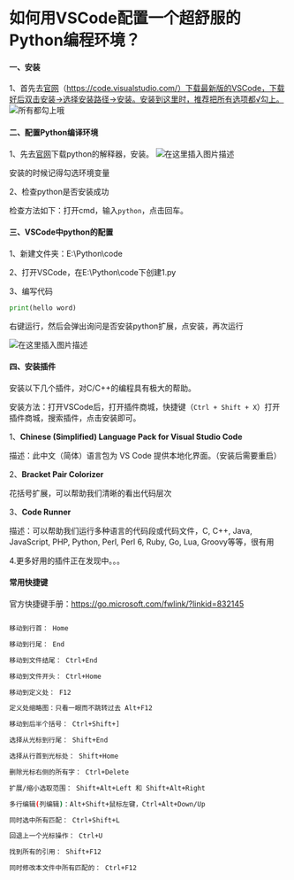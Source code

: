 # 如何用VSCode配置一个超舒服的Python编程环境？


#### 一、安装

1、首先去[官网](https://code.visualstudio.com/)（https://code.visualstudio.com/）下载最新版的VSCode，下载好后双击安装→选择安装路径→安装。安装到这里时，推荐把所有选项都√勾上。
 ![所有都勾上哦](https://img-blog.csdnimg.cn/20200529100032218.png?x-oss-process=image/watermark,type_ZmFuZ3poZW5naGVpdGk,shadow_10,text_aHR0cHM6Ly9ibG9nLmNzZG4ubmV0L09sZEh1YW5nQw==,size_16,color_FFFFFF,t_70) 

#### 二、配置Python编译环境

 1、先去[官网](https://www.python.org/downloads/)下载python的解释器，安装。
 ![在这里插入图片描述](https://img-blog.csdnimg.cn/20200529142145728.png?x-oss-process=image/watermark,type_ZmFuZ3poZW5naGVpdGk,shadow_10,text_aHR0cHM6Ly9ibG9nLmNzZG4ubmV0L09sZEh1YW5nQw==,size_16,color_FFFFFF,t_70)

安装的时候记得勾选环境变量

 2、检查python是否安装成功

检查方法如下：打开cmd，输入`python`，点击回车。

#### 三、VSCode中python的配置
1、新建文件夹：E:\Python\code

2、打开VSCode，在E:\Python\code下创建1.py

3、编写代码

```python
print(hello word)
```
右键运行，然后会弹出询问是否安装python扩展，点安装，再次运行

![在这里插入图片描述](https://img-blog.csdnimg.cn/20200529143736649.png)
#### 四、安装插件
 安装以下几个插件，对C/C++的编程具有极大的帮助。

 安装方法：打开VSCode后，打开插件商城，快捷键（`Ctrl + Shift + X`）打开插件商城，搜索插件，点击安装即可。

 1、**Chinese (Simplified) Language Pack for Visual Studio Code**

描述：此中文（简体）语言包为 VS Code 提供本地化界面。（安装后需要重启）

 2、**Bracket Pair Colorizer**

 花括号扩展，可以帮助我们清晰的看出代码层次

 3、**Code Runner**

描述：可以帮助我们运行多种语言的代码段或代码文件，C, C++, Java, JavaScript, PHP, Python, Perl, Perl 6, Ruby, Go, Lua, Groovy等等，很有用

4.更多好用的插件正在发现中。。。

#### 常用快捷键
官方快捷键手册：https://go.microsoft.com/fwlink/?linkid=832145

```bash

移动到行首： Home 

移动到行尾： End 

移动到文件结尾： Ctrl+End 

移动到文件开头： Ctrl+Home 

移动到定义处： F12 

定义处缩略图：只看一眼而不跳转过去 Alt+F12 

移动到后半个括号： Ctrl+Shift+] 

选择从光标到行尾： Shift+End 

选择从行首到光标处： Shift+Home 

删除光标右侧的所有字： Ctrl+Delete 

扩展/缩小选取范围： Shift+Alt+Left 和 Shift+Alt+Right 

多行编辑(列编辑)：Alt+Shift+鼠标左键，Ctrl+Alt+Down/Up 

同时选中所有匹配： Ctrl+Shift+L 

回退上一个光标操作： Ctrl+U 

找到所有的引用： Shift+F12 

同时修改本文件中所有匹配的： Ctrl+F12
```
